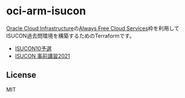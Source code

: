 # oci-arm-isucon

[Oracle Cloud Infrastructure](https://www.oracle.com/jp/cloud/)の[Always Free Cloud Services](https://www.oracle.com/jp/cloud/free/)枠を利用してISUCON過去問環境を構築するためのTerraformです。

* [ISUCON10予選](https://github.com/matsuu/oci-arm-isucon/tree/main/isucon10-qualify)
* [ISUCON 事前講習2021](https://github.com/matsuu/oci-arm-isucon/tree/main/isucon11-prior)

## License

MIT
